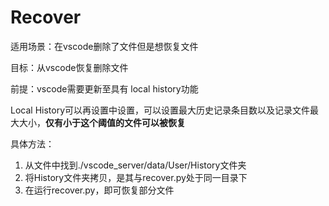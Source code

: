 # Recover
适用场景：在vscode删除了文件但是想恢复文件

目标：从vscode恢复删除文件

前提：vscode需要更新至具有 local history功能

Local History可以再设置中设置，可以设置最大历史记录条目数以及记录文件最大大小，**仅有小于这个阈值的文件可以被恢复**

具体方法：
1. 从文件中找到./vscode_server/data/User/History文件夹
2. 将History文件夹拷贝，是其与recover.py处于同一目录下
3. 在运行recover.py，即可恢复部分文件
